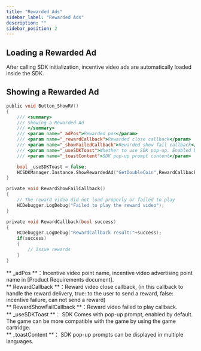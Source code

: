 ```yaml
---
title: "Rewarded Ads"
sidebar_label: "Rewarded Ads"
description: ""
sidebar_position: 2
---
```


## Loading a Rewarded Ad

After calling SDK initialization, incentive video ads are automatically loaded inside the SDK.

## Showing a Rewarded Ad

```c
public void Button_ShowRV()
{
    /// <summary>
    /// Showing a Rewarded Ad
    /// </summary>
    /// <param name="_adPos">Rewarded pos</param>
    /// <param name="_rewardCallback">Rewarded close callback</param>
    /// <param name="_showFailedCallback">Rewarded show fail callback</param>
    /// <param name="_useSDKToast">Whether to use SDK pop-up. Enabled by default</param>
    /// <param name="_toastContent">SDK pop-up prompt content</param>

    bool _useSDKToast = false;
    HCSDKManager.Instance.ShowRewardedAd("GetDoubleCoin",RewardCallback,RewardShowFailCallback,_useSDKToast,_toastContent);
}

private void RewardShowFailCallback()
{
    // The reward video did not load properly or failed to play
    HCDebugger.LogDebug("Failed to play the reward video");
}

private void RewardCallback(bool success)
{
    HCDebugger.LogDebug("RewardCallback result:"+success);
    if(success)
    {
        // Issue rewards
    }
}
```

** _adPos **：Incentive video point name, incentive video advertising point name in [Product Requirements document].<br/>
** RewardCallback **：Reward video close callback, (in this callback to handle the reward delivery, true: to the user to send a reward, false: incentive failure, can not send a reward)<br/>
** RewardShowFailCallback **：Reward video failed to play callback.<br/>
** _useSDKToast **： SDK Comes with pop-up prompt, enabled by default. The game can be more compatible with the game by using the game cartridge.<br/>
** _toastContent **： SDK pop-up prompts can be displayed in multiple languages.
